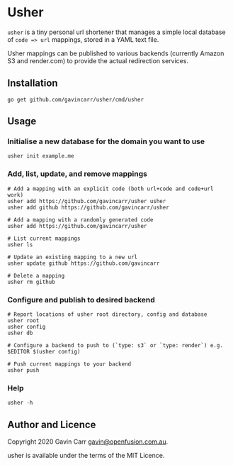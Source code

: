 
Usher
=====

`usher` is a tiny personal url shortener that manages a simple local
database of `code => url` mappings, stored in a YAML text file.

Usher mappings can be published to various backends (currently
Amazon S3 and render.com) to provide the actual redirection services.


Installation
------------

    go get github.com/gavincarr/usher/cmd/usher


Usage
-----

### Initialise a new database for the domain you want to use

    usher init example.me

### Add, list, update, and remove mappings

    # Add a mapping with an explicit code (both url+code and code+url work)
    usher add https://github.com/gavincarr/usher usher
    usher add github https://github.com/gavincarr/usher

    # Add a mapping with a randomly generated code
    usher add https://github.com/gavincarr/usher

    # List current mappings
    usher ls

    # Update an existing mapping to a new url
    usher update github https://github.com/gavincarr

    # Delete a mapping
    usher rm github

### Configure and publish to desired backend

    # Report locations of usher root directory, config and database
    usher root
    usher config
    usher db

    # Configure a backend to push to (`type: s3` or `type: render`) e.g.
    $EDITOR $(usher config)

    # Push current mappings to your backend
    usher push

### Help

    usher -h


Author and Licence
------------------

Copyright 2020 Gavin Carr <gavin@openfusion.com.au>.

usher is available under the terms of the MIT Licence.


